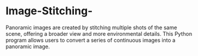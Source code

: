 # Image-Stitching-
Panoramic images are created by stitching multiple shots of the same scene, offering a broader view and more environmental details. This Python program allows users to convert a series of continuous images into a panoramic image.
